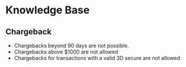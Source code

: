 # Knowledge Base

## Chargeback

- Chargebacks beyond 90 days are not possible.
- Chargebacks above $1000 are not allowed
- Chargebacks for transactions with a valid 3D secure are not allowed